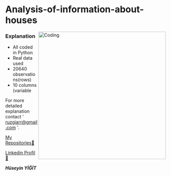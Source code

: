 # Analysis-of-information-about-houses

<img align="right" alt="Coding" width="400" src="https://static.wixstatic.com/media/e943bd_92609634e26e492cae46723ad7eef8ba~mv2.gif">

### Explanation

  - All coded in Python
  - Real data used
  - 20640 observations(rows)
  - 10 columns (variable


 




For more detailed explanation contact ' ruzgiarr@gmail.com '.



[My Repositories👀](https://github.com/ruzgiiar?tab=repositories)



[Linkedin Profil👀](https://www.linkedin.com/in/h%C3%BCseyin-yi%C4%9Fit-34562226b/)



***Hüseyin YİĞİT***


